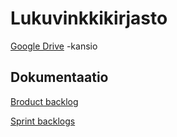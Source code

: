# Lukuvinkkikirjasto

[Google Drive](https://drive.google.com/open?id=11m9Bp5TtHezIU4JiUWpIKRGA1es3xSzW) -kansio

## Dokumentaatio

[Broduct backlog](https://github.com/lauripalonen/lukuvinkkikirjasto/blob/master/documentation/product_backlog.md)

[Sprint backlogs](https://docs.google.com/spreadsheets/d/11KAIe0QhRNov_tW5voyq-2GYSEpaymTBXAMnGlPEDLc/edit#gid=0)
